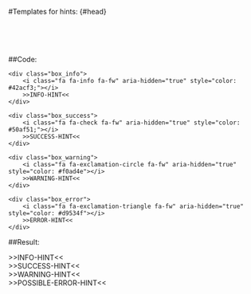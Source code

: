 #Templates for hints: {#head}
<div class="description"></div>

<div class="line">
    <br>
    <br>
    <br>
</div>

##Code:
```
<div class="box_info">
    <i class="fa fa-info fa-fw" aria-hidden="true" style="color: #42acf3;"></i>
    >>INFO-HINT<<
</div>

<div class="box_success">
    <i class="fa fa-check fa-fw" aria-hidden="true" style="color: #50af51;"></i>
    >>SUCCESS-HINT<<
</div>

<div class="box_warning">
 	<i class="fa fa-exclamation-circle fa-fw" aria-hidden="true" style="color: #f0ad4e"></i>
 	>>WARNING-HINT<<
</div>

<div class="box_error">
	<i class="fa fa-exclamation-triangle fa-fw" aria-hidden="true" style="color: #d9534f"></i>
	>>ERROR-HINT<<
</div>
```
##Result:
<div class="box_info">
    <i class="fa fa-info fa-fw" aria-hidden="true" style="color: #42acf3;"></i>
    >>INFO-HINT<<
</div>

<div class="box_success">
    <i class="fa fa-check fa-fw" aria-hidden="true" style="color: #50af51;"></i>
    >>SUCCESS-HINT<<
</div>

<div class="box_warning">
 	<i class="fa fa-exclamation-circle fa-fw" aria-hidden="true" style="color: #f0ad4e"></i>
 	>>WARNING-HINT<<
</div>

<div class="box_error">
	<i class="fa fa-exclamation-triangle fa-fw" aria-hidden="true" style="color: #d9534f"></i>
	>>POSSIBLE-ERROR-HINT<<
</div>
